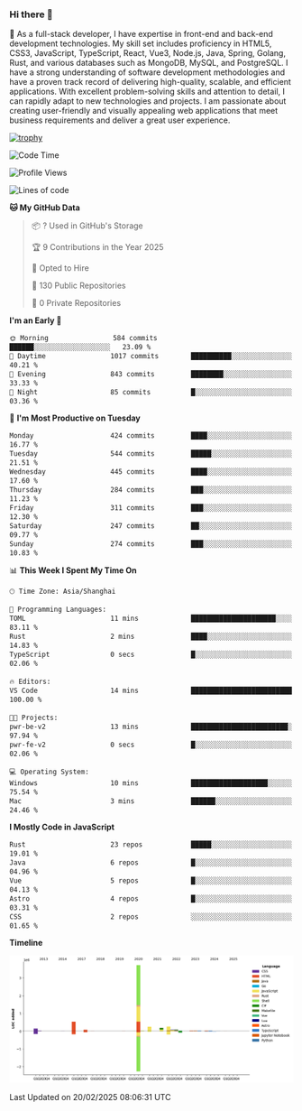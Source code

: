 ### Hi there 👋

🌱 As a full-stack developer, I have expertise in front-end and back-end development technologies. My skill set includes proficiency in HTML5, CSS3, JavaScript, TypeScript, React, Vue3, Node.js, Java, Spring, Golang, Rust, and various databases such as MongoDB, MySQL, and PostgreSQL. I have a strong understanding of software development methodologies and have a proven track record of delivering high-quality, scalable, and efficient applications. With excellent problem-solving skills and attention to detail, I can rapidly adapt to new technologies and projects. I am passionate about creating user-friendly and visually appealing web applications that meet business requirements and deliver a great user experience.

[![trophy](https://github-profile-trophy.vercel.app/?username=elton&rank=SECRET,SSS,SS,S,AAA,AA,A&theme=onedark&no-frame=true&margin-w=10)](https://github.com/ryo-ma/github-profile-trophy)

<!--START_SECTION:waka-->
![Code Time](http://img.shields.io/badge/Code%20Time-1%2C433%20hrs%201%20min-blue)

![Profile Views](http://img.shields.io/badge/Profile%20Views-0-blue)

![Lines of code](https://img.shields.io/badge/From%20Hello%20World%20I%27ve%20Written-5.6%20million%20lines%20of%20code-blue)

**🐱 My GitHub Data** 

> 📦 ? Used in GitHub's Storage 
 > 
> 🏆 9 Contributions in the Year 2025
 > 
> 💼 Opted to Hire
 > 
> 📜 130 Public Repositories 
 > 
> 🔑 0 Private Repositories 
 > 
**I'm an Early 🐤** 

```text
🌞 Morning                584 commits         ██████░░░░░░░░░░░░░░░░░░░   23.09 % 
🌆 Daytime                1017 commits        ██████████░░░░░░░░░░░░░░░   40.21 % 
🌃 Evening                843 commits         ████████░░░░░░░░░░░░░░░░░   33.33 % 
🌙 Night                  85 commits          █░░░░░░░░░░░░░░░░░░░░░░░░   03.36 % 
```
📅 **I'm Most Productive on Tuesday** 

```text
Monday                   424 commits         ████░░░░░░░░░░░░░░░░░░░░░   16.77 % 
Tuesday                  544 commits         █████░░░░░░░░░░░░░░░░░░░░   21.51 % 
Wednesday                445 commits         ████░░░░░░░░░░░░░░░░░░░░░   17.60 % 
Thursday                 284 commits         ███░░░░░░░░░░░░░░░░░░░░░░   11.23 % 
Friday                   311 commits         ███░░░░░░░░░░░░░░░░░░░░░░   12.30 % 
Saturday                 247 commits         ██░░░░░░░░░░░░░░░░░░░░░░░   09.77 % 
Sunday                   274 commits         ███░░░░░░░░░░░░░░░░░░░░░░   10.83 % 
```


📊 **This Week I Spent My Time On** 

```text
🕑︎ Time Zone: Asia/Shanghai

💬 Programming Languages: 
TOML                     11 mins             █████████████████████░░░░   83.11 % 
Rust                     2 mins              ████░░░░░░░░░░░░░░░░░░░░░   14.83 % 
TypeScript               0 secs              █░░░░░░░░░░░░░░░░░░░░░░░░   02.06 % 

🔥 Editors: 
VS Code                  14 mins             █████████████████████████   100.00 % 

🐱‍💻 Projects: 
pwr-be-v2                13 mins             ████████████████████████░   97.94 % 
pwr-fe-v2                0 secs              █░░░░░░░░░░░░░░░░░░░░░░░░   02.06 % 

💻 Operating System: 
Windows                  10 mins             ███████████████████░░░░░░   75.54 % 
Mac                      3 mins              ██████░░░░░░░░░░░░░░░░░░░   24.46 % 
```

**I Mostly Code in JavaScript** 

```text
Rust                     23 repos            █████░░░░░░░░░░░░░░░░░░░░   19.01 % 
Java                     6 repos             █░░░░░░░░░░░░░░░░░░░░░░░░   04.96 % 
Vue                      5 repos             █░░░░░░░░░░░░░░░░░░░░░░░░   04.13 % 
Astro                    4 repos             █░░░░░░░░░░░░░░░░░░░░░░░░   03.31 % 
CSS                      2 repos             ░░░░░░░░░░░░░░░░░░░░░░░░░   01.65 % 
```



**Timeline**

![Lines of Code chart](https://raw.githubusercontent.com/elton/elton/main/assets/bar_graph.png)


 Last Updated on 20/02/2025 08:06:31 UTC
<!--END_SECTION:waka-->

<!--
**elton/elton** is a ✨ _special_ ✨ repository because its `README.md` (this file) appears on your GitHub profile.

Here are some ideas to get you started:

- 🔭 I’m currently working on ...
- 🌱 I’m currently learning ...
- 👯 I’m looking to collaborate on ...
- 🤔 I’m looking for help with ...
- 💬 Ask me about ...
- 📫 How to reach me: ...
- 😄 Pronouns: ...
- ⚡ Fun fact: ...
-->
